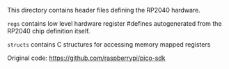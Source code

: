 This directory contains header files defining the RP2040 hardware.

`regs` contains low level hardware register #defines autogenerated from the RP2040 chip definition itself.

`structs` contains C structures for accessing memory mapped registers


Original code: https://github.com/raspberrypi/pico-sdk